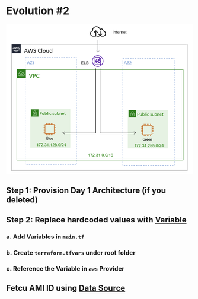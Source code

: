 # Evolution #2 

![day1](../img/arch-day2.png)

## Step 1: Provision Day 1 Architecture (if you deleted)

## Step 2: Replace hardcoded values with <ins>Variable</ins>

### a. Add Variables in `main.tf`

### b. Create `terraform.tfvars` under root folder

### c. Reference the Variable in `aws` Provider

## Fetcu AMI ID using <ins>Data Source</ins>

